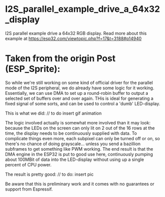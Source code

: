 # I2S_parallel_example_drive_a_64x32_display
I2S parallel example drive a 64x32 RGB display. 
Read more about this example at https://esp32.com/viewtopic.php?f=17&t=3188#p14940

# Taken from the origin Post (ESP_Sprite):
So while we're still working on some kind of official driver for the parallel mode of the I2S peripheral, we do already have some logic for it working. Essentially, we can use DMA to set up a round-robin buffer to output a selected set of buffers over and over again. THis is ideal for generating a fixed signal of some sorts, and can be used to control a 'dumb' LED-display. 

This is what we did:
// to do insert gif animation

The logic involved actually is somewhat more involved than it may look: because the LEDs on the screen can only lit on 2 out of the 16 rows at the time, the display needs to be continuously supplied with data. To complicate things even more, each subpixel can only be turned off or on, so there's no chance of doing grayscale... unless you send a bazillion subframes to get something like PWM working. The end result is that the DMA engine in the ESP32 is put to good use here, continuously pumping about 100MBit of data into the LED-display without using up a single percent of CPU power. 

The result is pretty good:
// to do: insert pic

Be aware that this is preliminary work and it comes with no guarantees or support from Espressif.

  
 
